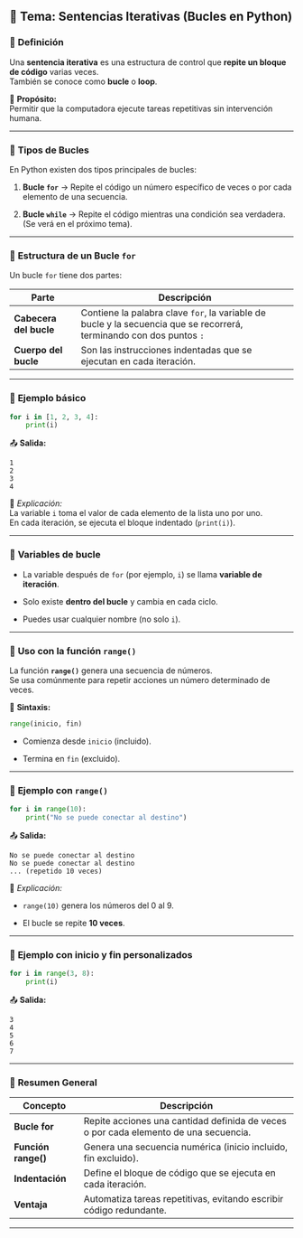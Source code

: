 
## 🧩 **Tema: Sentencias Iterativas (Bucles en Python)**

### 🔹 **Definición**

Una **sentencia iterativa** es una estructura de control que **repite un bloque de código** varias veces.  
También se conoce como **bucle** o **loop**.

📍 **Propósito:**  
Permitir que la computadora ejecute tareas repetitivas sin intervención humana.

---

### 🔹 **Tipos de Bucles**

En Python existen dos tipos principales de bucles:

1. **Bucle `for`** → Repite el código un número específico de veces o por cada elemento de una secuencia.
    
2. **Bucle `while`** → Repite el código mientras una condición sea verdadera.  
    (Se verá en el próximo tema).
    

---

### 🔹 **Estructura de un Bucle `for`**

Un bucle `for` tiene dos partes:

|Parte|Descripción|
|---|---|
|**Cabecera del bucle**|Contiene la palabra clave `for`, la variable de bucle y la secuencia que se recorrerá, terminando con dos puntos `:`|
|**Cuerpo del bucle**|Son las instrucciones indentadas que se ejecutan en cada iteración.|

---

### 🔹 **Ejemplo básico**

```python
for i in [1, 2, 3, 4]:
    print(i)
```

📤 **Salida:**

```
1
2
3
4
```

📘 _Explicación:_  
La variable `i` toma el valor de cada elemento de la lista uno por uno.  
En cada iteración, se ejecuta el bloque indentado (`print(i)`).

---

### 🔹 **Variables de bucle**

- La variable después de `for` (por ejemplo, `i`) se llama **variable de iteración**.
    
- Solo existe **dentro del bucle** y cambia en cada ciclo.
    
- Puedes usar cualquier nombre (no solo `i`).
    

---

### 🔹 **Uso con la función `range()`**

La función **`range()`** genera una secuencia de números.  
Se usa comúnmente para repetir acciones un número determinado de veces.

📘 **Sintaxis:**

```python
range(inicio, fin)
```

- Comienza desde `inicio` (incluido).
    
- Termina en `fin` (excluido).
    

---

### 🔹 **Ejemplo con `range()`**

```python
for i in range(10):
    print("No se puede conectar al destino")
```

📤 **Salida:**

```
No se puede conectar al destino
No se puede conectar al destino
... (repetido 10 veces)
```

📘 _Explicación:_

- `range(10)` genera los números del 0 al 9.
    
- El bucle se repite **10 veces**.
    

---

### 🔹 **Ejemplo con inicio y fin personalizados**

```python
for i in range(3, 8):
    print(i)
```

📤 **Salida:**

```
3
4
5
6
7
```

---

### 🔹 **Resumen General**

|Concepto|Descripción|
|---|---|
|**Bucle for**|Repite acciones una cantidad definida de veces o por cada elemento de una secuencia.|
|**Función range()**|Genera una secuencia numérica (inicio incluido, fin excluido).|
|**Indentación**|Define el bloque de código que se ejecuta en cada iteración.|
|**Ventaja**|Automatiza tareas repetitivas, evitando escribir código redundante.|

---
